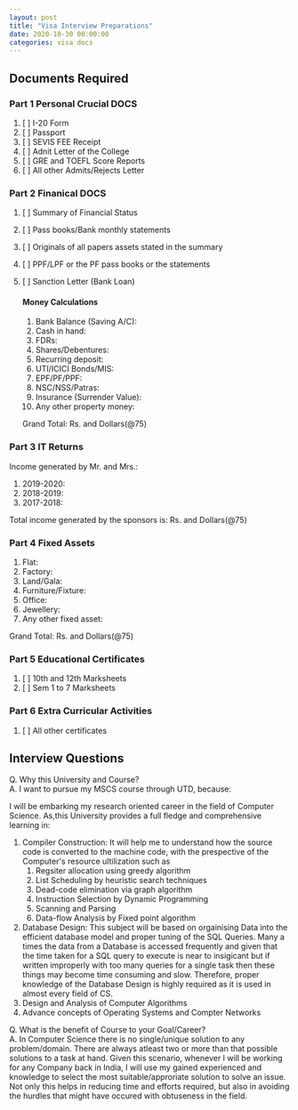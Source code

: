 ```yaml
---
layout: post
title: "Visa Interview Preparations"
date: 2020-10-30 00:00:00
categories: visa docs
---
```


## Documents Required

### Part 1 Personal Crucial DOCS

1. [ ] I-20 Form
2. [ ] Passport
3. [ ] SEVIS FEE Receipt
4. [ ] Adnit Letter of the College
5. [ ] GRE and TOEFL Score Reports
6. [ ] All other Admits/Rejects Letter

### Part 2 Finanical DOCS

1. [ ] Summary of Financial Status
2. [ ] Pass books/Bank monthly statements
3. [ ] Originals of all papers assets stated in the summary
4. [ ] PPF/LPF or the PF pass books or the statements
5. [ ] Sanction Letter (Bank Loan)

   #### Money Calculations

   1. Bank Balance (Saving A/C):
   2. Cash in hand:
   3. FDRs:
   4. Shares/Debentures:
   5. Recurring deposit:
   6. UTI/ICICI Bonds/MIS:
   7. EPF/PF/PPF:
   8. NSC/NSS/Patras:
   9. Insurance (Surrender Value):
   10. Any other property money:

   Grand Total: Rs. and Dollars(@75)

### Part 3 IT Returns

Income generated by Mr. and Mrs.:

1. 2019-2020:
2. 2018-2019:
3. 2017-2018:

Total income generated by the sponsors is: Rs. and Dollars(@75)

### Part 4 Fixed Assets

1. Flat:
2. Factory:
3. Land/Gala:
4. Furniture/Fixture:
5. Office:
6. Jewellery:
7. Any other fixed asset:

Grand Total: Rs. and Dollars(@75)

### Part 5 Educational Certificates

1. [ ] 10th and 12th Marksheets
2. [ ] Sem 1 to 7 Marksheets

### Part 6 Extra Curricular Activities

1. [ ] All other certificates

## Interview Questions

Q. Why this University and Course?  
A. I want to pursue my MSCS course through UTD, because:

I will be embarking my research oriented career in the field of Computer Science. As,this University provides a full fledge and comprehensive learning in:
1. Compiler Construction: It will help me to understand how the source code is converted to the machine code, with the prespective of the Computer's resource ultilization such as   
	1. Regsiter allocation using greedy algorithm  
    2. List Scheduling by heuristic search techniques
	3. Dead-code elimination via graph algorithm
	4. Instruction Selection by Dynamic Programming
	5. Scanning and Parsing
	6. Data-flow Analysis by Fixed point algorithm
2. Database Design: This subject will be based on orgainising Data into the efficient database model and proper tuning of the SQL Queries. Many a times the data from a Database is accessed frequently and given that the time taken for a SQL query to execute is near to insigicant but if written improperly with too many queries for a single task then these things may become time consuming and slow. Therefore, proper knowledge of the Database Design is highly required as it is used in almost every field of CS.
3. Design and Analysis of Computer Algorithms   
4. Advance concepts of Operating Systems and Compter Networks

Q. What is the benefit of Course to your Goal/Career?  
A. In Computer Science there is no single/unique solution to any problem/domain. There are always atleast two or more than that possible solutions to a task at hand. Given this scenario, whenever I will be working for any Company back in India, I will use my gained experienced and knowledge to select the most suitable/approriate solution to solve an issue. Not only this helps in reducing time and efforts required, but also in avoiding the hurdles that might have occured with obtuseness in the field.

